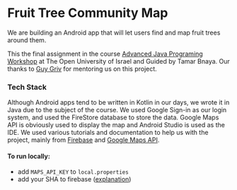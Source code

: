 # Fruit Tree Community Map

We are building an Android app that will let users find and map fruit trees around them.

This the final assignment in the course [Advanced Java Programing Workshop](https://www.openu.ac.il/courses/20503.htm) at The Open University of Israel and Guided by Tamar Bnaya.
Our thanks to [Guy Griv](https://www.linkedin.com/in/guy-griv-a1076289/) for mentoring us on this project.


### Tech Stack

Although Android apps tend to be written in Kotlin in our days, we wrote it in Java due to the subject of the course.
We used Google Sign-in as our login system, and used the FireStore database to store the data.
Google Maps API is obviously used to display the map and Android Studio is used as the IDE.
We used various tutorials and documentation to help us with the project, mainly from [Firebase](https://firebase.google.com/docs/android/setup) and [Google Maps API](https://developers.google.com/maps/documentation/android-sdk/start).


#### To run locally:

- add `MAPS_API_KEY` to `local.properties`
- add your SHA to firebase ([explanation](https://stackoverflow.com/questions/67460387/how-to-get-sha1-code-in-new-version-of-android-studio-4-2))
